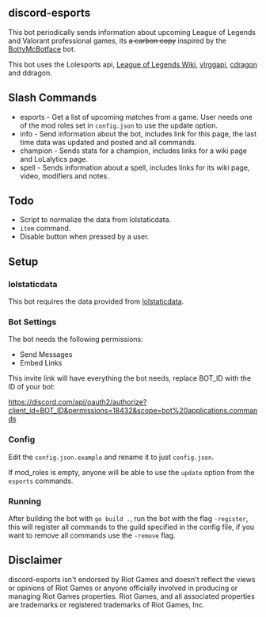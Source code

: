 ## discord-esports

This bot periodically sends information about upcoming League of Legends and Valorant professional games, its ~~a carbon copy~~ inspired by the [BottyMcBotface](https://github.com/Querijn/BottyMcBotface) bot.

This bot uses the Lolesports api, [League of Legends Wiki](https://leagueoflegends.fandom.com/wiki/League_of_Legends_Wiki), [vlrggapi](https://github.com/axsddlr/vlrggapi), [cdragon](https://github.com/CommunityDragon/) and ddragon.

## Slash Commands

- esports - Get a list of upcoming matches from a game. User needs one of the mod roles set in `config.json` to use the update option.
- info - Send information about the bot, includes link for this page, the last time data was updated and posted and all commands.
- champion - Sends stats for a champion, includes links for a wiki page and LoLalytics page.
- spell - Sends information about a spell, includes links for its wiki page, video, modifiers and notes.

## Todo

- Script to normalize the data from lolstaticdata.
- `item` command.
- Disable button when pressed by a user.

## Setup

### lolstaticdata

This bot requires the data provided from [lolstaticdata](https://github.com/meraki-analytics/lolstaticdata).

### Bot Settings

The bot needs the following permissions:

- Send Messages
- Embed Links

This invite link will have everything the bot needs, replace BOT_ID with the ID of your bot:

https://discord.com/api/oauth2/authorize?client_id=BOT_ID&permissions=18432&scope=bot%20applications.commands

### Config

Edit the `config.json.example` and rename it to just `config.json`.

If mod_roles is empty, anyone will be able to use the `update` option from the `esports` commands.

### Running

After building the bot with `go build .`, run the bot with the flag `-register`, this will register all commands to the guild specified in the config file, if you want to remove all commands use the `-remove` flag.

## Disclaimer

discord-esports isn't endorsed by Riot Games and doesn't reflect the views or opinions of Riot Games or anyone officially involved in producing or managing Riot Games properties. Riot Games, and all associated properties are trademarks or registered trademarks of Riot Games, Inc.
